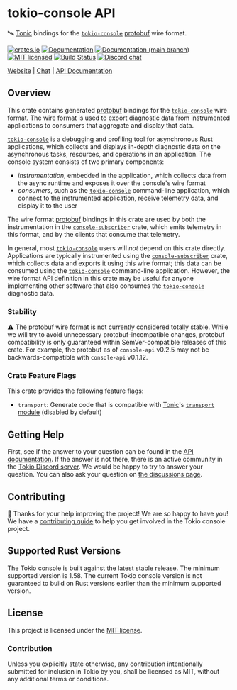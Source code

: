 # tokio-console API

&#x1f6f0; [Tonic] bindings for the [`tokio-console`] [protobuf] wire format.

[![crates.io][crates-badge]][crates-url]
[![Documentation][docs-badge]][docs-url]
[![Documentation (`main` branch)][docs-main-badge]][docs-main-url]
[![MIT licensed][mit-badge]][mit-url]
[![Build Status][actions-badge]][actions-url]
[![Discord chat][discord-badge]][discord-url]

[Website](https://tokio.rs) | [Chat][discord-url] | [API Documentation][docs-url]

[crates-badge]: https://img.shields.io/crates/v/console-api.svg
[crates-url]: https://crates.io/crates/console-api
[docs-badge]: https://docs.rs/console-api/badge.svg
[docs-url]: https://docs.rs/console-api
[docs-main-badge]: https://img.shields.io/netlify/0e5ffd50-e1fa-416e-b147-a04dab28cfb1?label=docs%20%28main%20branch%29
[docs-main-url]: https://tokio-console.netlify.app/console_api/
[mit-badge]: https://img.shields.io/badge/license-MIT-blue.svg
[mit-url]: ../LICENSE
[actions-badge]: https://github.com/tokio-rs/console/workflows/CI/badge.svg
[actions-url]:https://github.com/tokio-rs/console/actions?query=workflow%3ACI
[discord-badge]: https://img.shields.io/discord/500028886025895936?logo=discord&label=discord&logoColor=white

## Overview

This crate contains generated [protobuf] bindings for the [`tokio-console`] wire
format. The wire format is used to export diagnostic data from instrumented
applications to consumers that aggregate and display that data.

[`tokio-console`] is a debugging and profiling tool for asynchronous Rust
applications, which collects and displays in-depth diagnostic data on the
asynchronous tasks, resources, and operations in an application. The console
system consists of two primary components:

* _instrumentation_, embedded in the application, which collects data from the
  async runtime and exposes it over the console's wire format
* _consumers_, such as the [`tokio-console`] command-line application, which
  connect to the instrumented application, receive telemetry data, and display
  it to the user

The wire format [protobuf] bindings in this crate are used by both the
instrumentation in the [`console-subscriber`] crate, which emits telemetry in
this format, and by the clients that consume that telemetry.

In general, most [`tokio-console`] users will *not* depend on this crate
directly. Applications are typically instrumented using the
[`console-subscriber`] crate, which collects data and exports it using
this wire format; this data can be consumed using the [`tokio-console`]
command-line application. However, the wire format API definition in this crate
may be useful for anyone implementing other software that also consumes the
[`tokio-console`] diagnostic data.

[`tokio-console`]: https://github.com/tokio-rs/console
[`console-subscriber`]: https://crates.io/crates/console-subscriber
[protobuf]: https://developers.google.com/protocol-buffers

### Stability

&#x26A0;&#xfe0f; The protobuf wire format is not currently considered totally
stable. While we will try to avoid unnecessary protobuf-incompatible changes,
protobuf compatibility is only guaranteed within SemVer-compatible releases of
this crate. For example, the protobuf as of `console-api` v0.2.5 may not be
backwards-compatible with `console-api` v0.1.12.

### Crate Feature Flags

This crate provides the following feature flags:

* `transport`: Generate code that is compatible with [Tonic]'s [`transport`
  module] (disabled by default)

[Tonic]: https://crates.io/crates/tonic
[`transport` module]: https://docs.rs/tonic/latest/tonic/transport/index.html

## Getting Help

First, see if the answer to your question can be found in the
[API documentation]. If the answer is not there, there is an active community in
the [Tokio Discord server][discord-url]. We would be happy to try to answer your
question. You can also ask your question on [the discussions page][discussions].

[API documentation]: https://docs.rs/console-api
[discussions]: https://github.com/tokio-rs/console/discussions
[discord-url]: https://discord.gg/tokio

## Contributing

&#x1f388; Thanks for your help improving the project! We are so happy to have
you! We have a [contributing guide][guide] to help you get involved in the Tokio
console project.

[guide]: https://github.com/tokio-rs/console/blob/main/CONTRIBUTING.md

## Supported Rust Versions

The Tokio console is built against the latest stable release. The minimum
supported version is 1.58. The current Tokio console version is not guaranteed
to build on Rust versions earlier than the minimum supported version.

## License

This project is licensed under the [MIT license].

[MIT license]: https://github.com/tokio-rs/console/blob/main/LICENSE

### Contribution

Unless you explicitly state otherwise, any contribution intentionally submitted
for inclusion in Tokio by you, shall be licensed as MIT, without any additional
terms or conditions.
